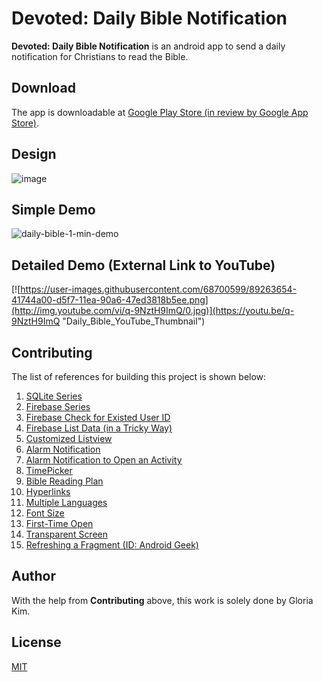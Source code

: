 # Devoted: Daily Bible Notification

**Devoted: Daily Bible Notification** is an android app to send a daily notification for Christians to read the Bible. 

## Download

The app is downloadable at [Google Play Store (in review by Google App Store)](https://play.google.com/store?hl=en_US).

## Design

![image](https://user-images.githubusercontent.com/68700599/89109193-a582ec80-d404-11ea-8df2-2994c16acd49.png)

## Simple Demo

![daily-bible-1-min-demo](https://user-images.githubusercontent.com/68700599/89263452-ec383880-d5f6-11ea-8596-ce7ead20cea2.gif)

## Detailed Demo (External Link to YouTube)

[![https://user-images.githubusercontent.com/68700599/89263654-41744a00-d5f7-11ea-90a6-47ed3818b5ee.png](http://img.youtube.com/vi/q-9NztH9ImQ/0.jpg)](https://youtu.be/q-9NztH9ImQ "Daily_Bible_YouTube_Thumbnail")

## Contributing

The list of references for building this project is shown below:

1. [SQLite Series](https://www.youtube.com/watch?v=zTD6Zi7d9hc&list=PLgCYzUzKIBE8A8iKd3e84JxymFIORn_Lk)
2. [Firebase Series](https://www.youtube.com/watch?v=lnidtzL71ZA)
3. [Firebase Check for Existed User ID](https://stackoverflow.com/questions/47893328/checking-if-a-particular-value-exists-in-the-firebase-database)
4. [Firebase List Data (in a Tricky Way)](https://stackoverflow.com/questions/50987788/retrieving-a-firebase-string-array-to-an-array)
5. [Customized Listview](https://stackoverflow.com/questions/5563698/how-to-change-text-color-of-simple-list-item)
6. [Alarm Notification](https://codinginflow.com/tutorials/android/alarmmanager)
7. [Alarm Notification to Open an Activity](https://www.youtube.com/watch?v=j6kQ9gikU-A)
8. [TimePicker](https://www.tutlane.com/tutorial/android/android-timepicker-with-examples)
9. [Bible Reading Plan](https://www.biblestudytools.com/bible-reading-plan/)
10. [Hyperlinks](https://www.youtube.com/watch?v=aQIqQ2-lyO8)
11. [Multiple Languages](https://www.youtube.com/watch?v=zILw5eV9QBQ)
12. [Font Size](https://stackoverflow.com/questions/12704216/how-to-change-the-font-size-in-a-whole-application-programmatically-android#:~:text=you%20can%20scale%20to%20text,50%20would%20make%20it%20half.&text=Call%20setTextSize()%20on%20all,layout%20texts%20on%20the%20screen.)
13. [First-Time Open](https://stackoverflow.com/questions/19927199/android-instructions-when-open-the-application-at-first-time)
14. [Transparent Screen](https://stackoverflow.com/questions/2176922/how-do-i-create-a-transparent-activity-on-android)
15. [Refreshing a Fragment (ID: Android Geek)](https://stackoverflow.com/questions/44622311/how-can-i-call-onactivityresult-inside-fragment-and-how-it-work)

## Author

With the help from **Contributing** above, this work is solely done by Gloria Kim.

## License
[MIT](https://choosealicense.com/licenses/mit/)
